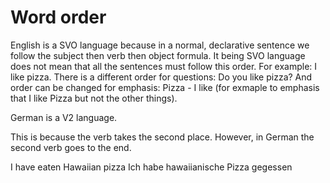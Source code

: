 # Word order

English is a SVO language because in a normal, declarative sentence we follow the subject then verb then object formula. 
It being SVO language does not mean that all the sentences must follow this order.
For example: I like pizza. There is a different order for questions: Do you like pizza? And order can be changed for emphasis: Pizza - I like (for exmaple to emphasis that I like Pizza but not the other things).

German is a V2 language. 

This is because the verb takes the second place. However, in German the second verb goes to the end. 

I have eaten Hawaiian pizza
Ich habe hawaiianische Pizza gegessen

